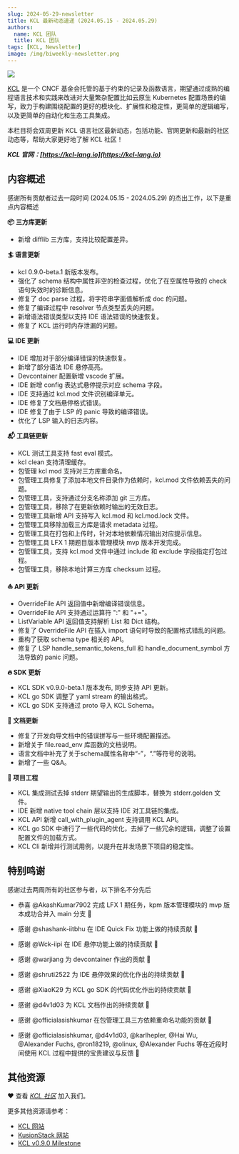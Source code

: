 ```yaml
---
slug: 2024-05-29-newsletter
title: KCL 最新动态速递 (2024.05.15 - 2024.05.29)
authors:
  name: KCL 团队
  title: KCL 团队
tags: [KCL, Newsletter]
image: /img/biweekly-newsletter.png
---
```


![](/img/biweekly-newsletter-zh.png)

[KCL](https://github.com/kcl-lang) 是一个 CNCF 基金会托管的基于约束的记录及函数语言，期望通过成熟的编程语言技术和实践来改进对大量繁杂配置比如云原生 Kubernetes 配置场景的编写，致力于构建围绕配置的更好的模块化、扩展性和稳定性，更简单的逻辑编写，以及更简单的自动化和生态工具集成。

本栏目将会双周更新 KCL 语言社区最新动态，包括功能、官网更新和最新的社区动态等，帮助大家更好地了解 KCL 社区！

**_KCL 官网：[https://kcl-lang.io](https://kcl-lang.io)_**

## 内容概述

感谢所有贡献者过去一段时间 (2024.05.15 - 2024.05.29) 的杰出工作，以下是重点内容概述

**📦️ 三方库更新**

- 新增 difflib 三方库，支持比较配置差异。

**🏄 语言更新**

- kcl 0.9.0-beta.1 新版本发布。
- 强化了 schema 结构中属性非空的检查过程，优化了在空属性导致的 check 语句失效时的诊断信息。
- 修复了 doc parse 过程，将字符串字面值解析成 doc 的问题。
- 修复了编译过程中 resolver 节点类型丢失的问题。
- 新增语法错误类型以支持 IDE 语法错误的快速恢复。
- 修复了 KCL 运行时内存泄漏的问题。

**💻 IDE 更新**

- IDE 增加对于部分编译错误的快速恢复。
- 新增了部分语法 IDE 悬停高亮。
- Devcontainer 配置新增 vscode 扩展。
- IDE 新增 config 表达式悬停提示对应 schema 字段。
- IDE 支持通过 kcl.mod 文件识别编译单元。
- IDE 修复了文档悬停格式错误。
- IDE 修复了由于 LSP 的 panic 导致的编译错误。
- 优化了 LSP 输入的日志内容。

**📬️ 工具链更新**

- KCL 测试工具支持 fast eval 模式。
- kcl clean 支持清理缓存。
- 包管理 kcl mod 支持对三方库重命名。
- 包管理工具修复了添加本地文件目录作为依赖时，kcl.mod 文件依赖丢失的问题。
- 包管理工具，支持通过分支名称添加 git 三方库。
- 包管理工具，移除了在更新依赖时输出的无效日志。
- 包管理工具新增 API 支持写入 kcl.mod 和 kcl.mod.lock 文件。
- 包管理工具移除加载三方库是请求 metadata 过程。
- 包管理工具在打包和上传时，针对本地依赖情况输出对应提示信息。
- 包管理工具 LFX 1 期题目版本管理模块 mvp 版本开发完成。
- 包管理工具，支持 kcl.mod 文件中通过 include 和 exclude 字段指定打包过程。
- 包管理工具，移除本地计算三方库 checksum 过程。

**⛵️ API 更新**

- OverrideFile API 返回值中新增编译错误信息。
- OverrideFile API 支持通过运算符 ":" 和 "+="。
- ListVariable API 返回值支持解析 List 和 Dict 结构。
- 修复了 OverrideFile API 在插入 import 语句时导致的配置格式错乱的问题。
- 重构了获取 schema type 相关的 API。
- 修复了 LSP handle_semantic_tokens_full 和 handle_document_symbol 方法导致的 panic 问题。

**🔥 SDK 更新**

- KCL SDK v0.9.0-beta.1 版本发布, 同步支持 API 更新。
- KCL go SDK 调整了 yaml stream 的输出格式。
- KCL go SDK 支持通过 proto 导入 KCL Schema。

**📂 文档更新**

- 修复了开发向导文档中的错误拼写与一些环境配置描述。
- 新增关于 file.read_env 库函数的文档说明。
- 语言文档中补充了关于schema属性名称中“-”，“.”等符号的说明。
- 新增了一些 Q&A。

**🎵 项目工程**

- KCL 集成测试去掉 stderr 期望输出的生成脚本，替换为 stderr.golden 文件。
- IDE 新增 native tool chain 层以支持 IDE 对工具链的集成。
- KCL API 新增 call_with_plugin_agent 支持调用 KCL API。
- KCL go SDK 中进行了一些代码的优化，去掉了一些冗余的逻辑，调整了设置配置文件的加载方式。
- KCL Cli 新增并行测试用例，以提升在并发场景下项目的稳定性。

## 特别鸣谢

感谢过去两周所有的社区参与者，以下排名不分先后

- 恭喜 @AkashKumar7902 完成 LFX 1 期任务，kpm 版本管理模块的 mvp 版本成功合并入 main 分支  🙌 
- 感谢 @shashank-iitbhu 在 IDE Quick Fix 功能上做的持续贡献 🙌 
- 感谢 @Wck-iipi 在 IDE 悬停功能上做的持续贡献 🙌 
- 感谢 @warjiang 为 devcontainer 作出的贡献 🙌 
- 感谢 @shruti2522 为 IDE 悬停效果的优化作出的持续贡献 🙌
- 感谢 @XiaoK29 为 KCL go SDK 的代码优化作出的持续贡献 🙌
- 感谢 @d4v1d03 为 KCL 文档作出的持续贡献 🙌
- 感谢 @officialasishkumar 在包管理工具三方依赖重命名功能的贡献 🙌

- 感谢 @officialasishkumar, @d4v1d03, @karlhepler, @Hai Wu, @Alexander Fuchs, @ron18219, @olinux, @Alexander Fuchs 等在近段时间使用 KCL 过程中提供的宝贵建议与反馈 🙌

## 其他资源

❤️ 查看 _[KCL 社区](https://github.com/kcl-lang/community)_ 加入我们。

更多其他资源请参考：

- [KCL 网站](https://kcl-lang.io/)
- [KusionStack 网站](https://kusionstack.io/)
- [KCL v0.9.0 Milestone](https://github.com/kcl-lang/kcl/milestone/9)
